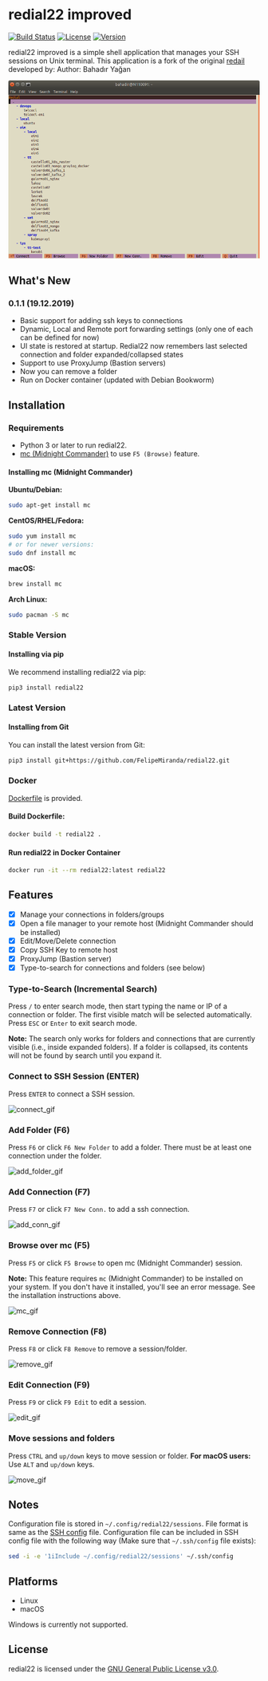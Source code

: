 # redial22 improved

[![Build Status](https://img.shields.io/pypi/pyversions/redial22.svg)](https://pypi.org/project/redial22/)
[![License](https://img.shields.io/github/license/FelipeMiranda/redial22)](LICENSE)
[![Version](https://img.shields.io/pypi/v/redial22)](https://pypi.org/project/redial22/)

redial22 improved is a simple shell application that manages your SSH sessions on Unix terminal.
This application is a fork of the original [redail](https://github.com/taypo/redial) developed by:
Author: Bahadır Yağan

![redial22](https://github.com/FelipeMiranda/redial22/blob/master/doc/redial.png?raw=true)

## What's New

### 0.1.1 (19.12.2019)
- Basic support for adding ssh keys to connections
- Dynamic, Local and Remote port forwarding settings (only one of each can be defined for now)
- UI state is restored at startup. Redial22 now remembers last selected connection and folder expanded/collapsed states
- Support to use ProxyJump (Bastion servers)
- Now you can remove a folder
- Run on Docker container (updated with Debian Bookworm)

## Installation

### Requirements
- Python 3 or later to run redial22.
- [mc (Midnight Commander)](https://midnight-commander.org/) to use `F5 (Browse)` feature.

#### Installing mc (Midnight Commander)

**Ubuntu/Debian:**
```bash
sudo apt-get install mc
```

**CentOS/RHEL/Fedora:**
```bash
sudo yum install mc
# or for newer versions:
sudo dnf install mc
```

**macOS:**
```bash
brew install mc
```

**Arch Linux:**
```bash
sudo pacman -S mc
```

### Stable Version

#### Installing via pip

We recommend installing redial22 via pip:

```bash
pip3 install redial22
``` 

### Latest Version

#### Installing from Git

You can install the latest version from Git:

```bash
pip3 install git+https://github.com/FelipeMiranda/redial22.git
```

### Docker

[Dockerfile](Dockerfile) is provided. 

#### Build Dockerfile:

```bash
docker build -t redial22 .
```

#### Run redial22 in Docker Container

```bash
docker run -it --rm redial22:latest redial22
```

## Features
- [x] Manage your connections in folders/groups
- [x] Open a file manager to your remote host (Midnight Commander should be installed)
- [x] Edit/Move/Delete connection
- [x] Copy SSH Key to remote host
- [x] ProxyJump (Bastion server)
- [x] Type-to-search for connections and folders (see below)

### Type-to-Search (Incremental Search)

Press `/` to enter search mode, then start typing the name or IP of a connection or folder. The first visible match will be selected automatically. Press `ESC` or `Enter` to exit search mode.

**Note:** The search only works for folders and connections that are currently visible (i.e., inside expanded folders). If a folder is collapsed, its contents will not be found by search until you expand it.

### Connect to SSH Session (ENTER)

Press `ENTER` to connect a SSH session.

![connect_gif](https://raw.githubusercontent.com/taypo/redial/master/doc/connect.gif)

### Add Folder (F6)

Press `F6` or click `F6 New Folder` to add a folder. There must be at least
one connection under the folder. 

![add_folder_gif](https://raw.githubusercontent.com/taypo/redial/master/doc/add_folder.gif)

### Add Connection (F7)

Press `F7` or click `F7 New Conn.` to add a ssh connection. 

![add_conn_gif](https://raw.githubusercontent.com/taypo/redial/master/doc/add_connection.gif)

### Browse over mc (F5)

Press `F5` or click `F5 Browse` to open mc (Midnight Commander) session. 

**Note:** This feature requires `mc` (Midnight Commander) to be installed on your system. If you don't have it installed, you'll see an error message. See the installation instructions above.

![mc_gif](https://raw.githubusercontent.com/taypo/redial/master/doc/mc.gif)

### Remove Connection (F8)

Press `F8` or click `F8 Remove` to remove a session/folder. 

![remove_gif](https://raw.githubusercontent.com/taypo/redial/master/doc/remove.gif)

### Edit Connection (F9)

Press `F9` or click `F9 Edit` to edit a session. 

![edit_gif](https://raw.githubusercontent.com/taypo/redial/master/doc/edit.gif)


### Move sessions and folders

Press `CTRL` and `up/down` keys to move session or folder. **For macOS users:** Use `ALT` and `up/down` keys.

![move_gif](https://raw.githubusercontent.com/taypo/redial/master/doc/move.gif)

## Notes

Configuration file is stored in `~/.config/redial22/sessions`. File format
is same as the [SSH config](https://man.openbsd.org/ssh_config) file. Configuration file can be included in
SSH config file with the following way (Make sure that `~/.ssh/config` file exists): 

```bash
sed -i -e '1iInclude ~/.config/redial22/sessions' ~/.ssh/config
```

## Platforms

- Linux
- macOS

Windows is currently not supported.

## License

redial22 is licensed under the [GNU General Public License v3.0](LICENSE).
